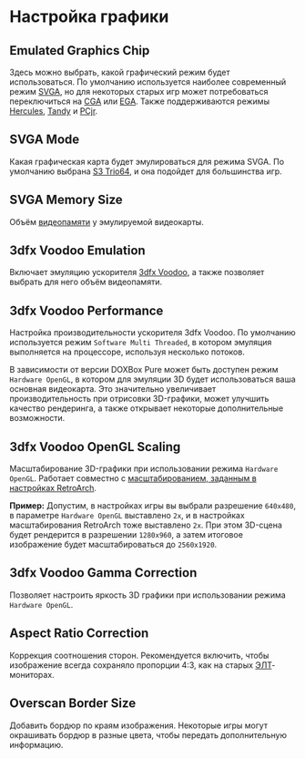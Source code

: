 # Настройка графики

## Emulated Graphics Chip

Здесь можно выбрать, какой графический режим будет использоваться. По умолчанию используется наиболее современный
режим [SVGA](https://ru.wikipedia.org/wiki/SVGA), но для некоторых старых игр может потребоваться переключиться
на [CGA](https://ru.wikipedia.org/wiki/CGA)
или [EGA](https://ru.wikipedia.org/wiki/EGA). Также поддерживаются
режимы [Hercules](https://ru.wikipedia.org/wiki/HGC), [Tandy](https://ru.wikipedia.org/wiki/Tandy_Graphics_Adapter) и
[PCjr](https://ru.wikipedia.org/wiki/IBM_PCjr).

## SVGA Mode

Какая графическая карта будет эмулироваться для режима SVGA. По умолчанию
выбрана [S3 Trio64](https://ru.wikipedia.org/wiki/S3_Trio#Trio64,_Trio64V+), и она подойдет для
большинства игр.

## SVGA Memory Size

Объём [видеопамяти](https://ru.wikipedia.org/wiki/%D0%92%D0%B8%D0%B4%D0%B5%D0%BE%D0%BF%D0%B0%D0%BC%D1%8F%D1%82%D1%8C) у эмулируемой видеокарты.

## 3dfx Voodoo Emulation

Включает эмуляцию ускорителя [3dfx Voodoo](https://ru.wikipedia.org/wiki/3dfx_Interactive#Voodoo), а также позволяет
выбрать для него объём видеопамяти.

## 3dfx Voodoo Performance

Настройка производительности ускорителя 3dfx Voodoo. По умолчанию используется режим `Software Multi Threaded`, в
котором эмуляция выполняется на процессоре, используя несколько потоков.

В зависимости от версии DOXBox Pure может быть доступен режим `Hardware OpenGL`, в котором для эмуляции 3D будет
использоваться ваша основная видеокарта. Это значительно увеличивает производительность при отрисовки 3D-графики, может
улучшить качество рендеринга, а также открывает некоторые дополнительные возможности.

## 3dfx Voodoo OpenGL Scaling

Масштабирование 3D-графики при использовании режима `Hardware OpenGL`. Работает совместно с [масштабированием, заданным в
настройках RetroArch](../../retroarch/video.md).

**Пример:** Допустим, в настройках игры вы выбрали разрешение `640x480`, в параметре `Hardware OpenGL` выставлено `2x`,
и в настройках масштабирования RetroArch тоже выставлено `2x`. При этом 3D-сцена будет рендерится в разрешении
`1280x960`, а затем итоговое изображение будет масштабироваться до `2560x1920`.

## 3dfx Voodoo Gamma Correction

Позволяет настроить яркость 3D графики при использовании режима `Hardware OpenGL`.

## Aspect Ratio Correction

Коррекция соотношения сторон. Рекомендуется включить, чтобы изображение всегда сохраняло пропорции 4:3, как на старых
[ЭЛТ](https://ru.wikipedia.org/wiki/%D0%9A%D0%B8%D0%BD%D0%B5%D1%81%D0%BA%D0%BE%D0%BF)-мониторах.

## Overscan Border Size

Добавить бордюр по краям изображения. Некоторые игры могут окрашивать бордюр в разные цвета, чтобы передать
дополнительную информацию.
